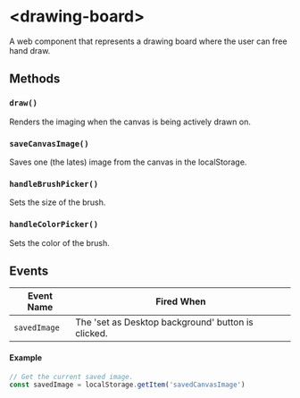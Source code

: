 # &lt;drawing-board&gt;

A web component that represents a drawing board where the user can free hand draw.

## Methods

### `draw()`

Renders the imaging when the canvas is being actively drawn on.

### `saveCanvasImage()`

Saves one (the lates) image from the canvas in the localStorage.

### `handleBrushPicker()`

Sets the size of the brush.

### `handleColorPicker()`

Sets the color of the brush.

## Events

| Event Name | Fired When |
|------------|------------|
|`savedImage`|The 'set as Desktop background' button is clicked.|

#### Example

```javascript
// Get the current saved image.
const savedImage = localStorage.getItem('savedCanvasImage')
```